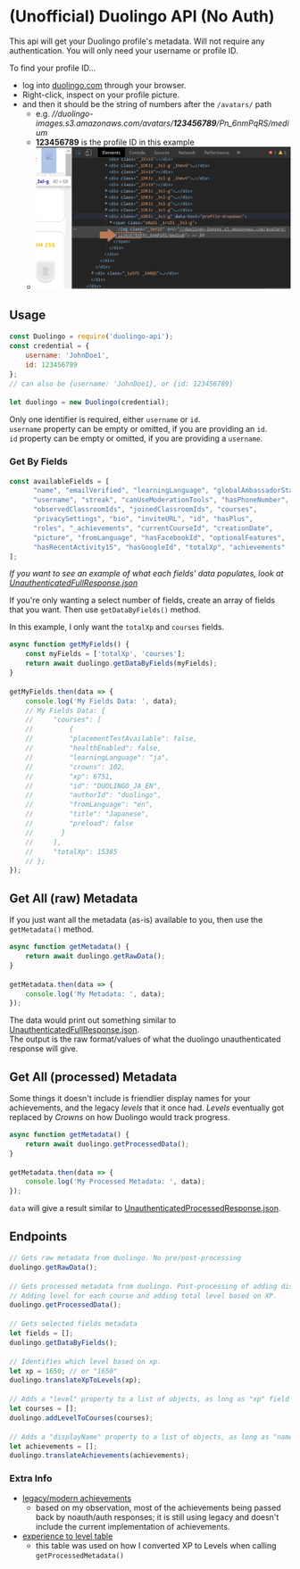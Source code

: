 # (Unofficial) Duolingo API (No Auth)
This api will get your Duolingo profile's metadata. Will not require any
authentication. You will only need your username or profile ID. 

To find your profile ID... 
- log into [duolingo.com](duolingo.com) through your
browser.  
- Right-click, inspect on your profile picture.
- and then it should be the string of numbers after the `/avatars/` path
  - e.g. _//duolingo-images.s3.amazonaws.com/avatars/**123456789**/Pn_6nmPqRS/medium_
  - **123456789** is the profile ID in this example
  - ![Find Profile ID](./images/Find%20Profile%20ID.png)

## Usage
```javascript
const Duolingo = require('duolingo-api');
const credential = {
    username: 'JohnDoe1',
    id: 123456789
};
// can also be {username: 'JohnDoe1}, or {id: 123456789}

let duolingo = new Duolingo(credential);
```
Only one identifier is required, either `username` or `id`.  
`username` property can be empty or omitted, if you are providing an `id`.  
`id` property can be empty or omitted, if you are providing a `username`.  

### Get By Fields
```javascript
const availableFields = [
      "name", "emailVerified", "learningLanguage", "globalAmbassadorStatus",
      "username", "streak", "canUseModerationTools", "hasPhoneNumber",
      "observedClassroomIds", "joinedClassroomIds", "courses",
      "privacySettings", "bio", "inviteURL", "id", "hasPlus",
      "roles", "_achievements", "currentCourseId", "creationDate",
      "picture", "fromLanguage", "hasFacebookId", "optionalFeatures",
      "hasRecentActivity15", "hasGoogleId", "totalXp", "achievements"
];
```
_If you want to see an example of what each fields' data populates, 
look at [UnauthenticatedFullResponse.json](./test/mock/UnauthenticatedFullResponse.json)_

If you're only wanting a select number of fields, create an array of fields that you want. 
Then use `getDataByFields()` method.

In this example, I only want the `totalXp` and `courses` fields.
```javascript
async function getMyFields() {
    const myFields = ['totalXp', 'courses'];
    return await duolingo.getDataByFields(myFields);
}

getMyFields.then(data => {
    console.log('My Fields Data: ', data);
    // My Fields Data: {
    //     "courses": [
    //         {
    //         "placementTestAvailable": false,
    //         "healthEnabled": false,
    //         "learningLanguage": "ja",
    //         "crowns": 102,
    //         "xp": 6751,
    //         "id": "DUOLINGO_JA_EN",
    //         "authorId": "duolingo",
    //         "fromLanguage": "en",
    //         "title": "Japanese",
    //         "preload": false
    //       }
    //     ],
    //     "totalXp": 15385
    // };
});
```

## Get All (raw) Metadata
If you just want all the metadata (as-is) available to you, then use the `getMetadata()` method.
```javascript
async function getMetadata() {
    return await duolingo.getRawData();
}

getMetadata.then(data => {
    console.log('My Metadata: ', data);
});
```
The data would print out something similar to [UnauthenticatedFullResponse.json](./test/mock/UnauthenticatedFullResponse.json).  
The output is the raw format/values of what the duolingo unauthenticated response will give. 

## Get All (processed) Metadata
Some things it doesn't include is friendlier display names for your achievements, 
and the legacy _levels_ that it once had. _Levels_ eventually got replaced by _Crowns_ 
on how Duolingo would track progress. 

```javascript
async function getMetadata() {
    return await duolingo.getProcessedData();
}

getMetadata.then(data => {
    console.log('My Processed Metadata: ', data);
});
```
`data` will give a result similar to [UnauthenticatedProcessedResponse.json](./test/mock/UnauthenticatedProcessedResponse.json).

## Endpoints
```javascript
// Gets raw metadata from duolingo. No pre/post-processing 
duolingo.getRawData();

// Gets processed metadata from duolingo. Post-processing of adding display name for achievements,
// Adding level for each course and adding total level based on XP.
duolingo.getProcessedData();

// Gets selected fields metadata
let fields = [];
duolingo.getDataByFields();

// Identifies which level based on xp.
let xp = 1650; // or "1650"
duolingo.translateXpToLevels(xp);

// Adds a "level" property to a list of objects, as long as "xp" field is present.
let courses = [];
duolingo.addLevelToCourses(courses);

// Adds a "displayName" property to a list of objects, as long as "name" field is present.
let achievements = [];
duolingo.translateAchievements(achievements);
```

### Extra Info
- [legacy/modern achievements](https://duolingo.fandom.com/wiki/Achievements)
  - based on my observation, most of the achievements being passed back by noauth/auth responses;
  it is still using legacy and doesn't include the current implementation of achievements.
- [experience to level table](https://forum.duolingo.com/comment/33002358)
  - this table was used on how I converted XP to Levels when calling `getProcessedMetadata()`
